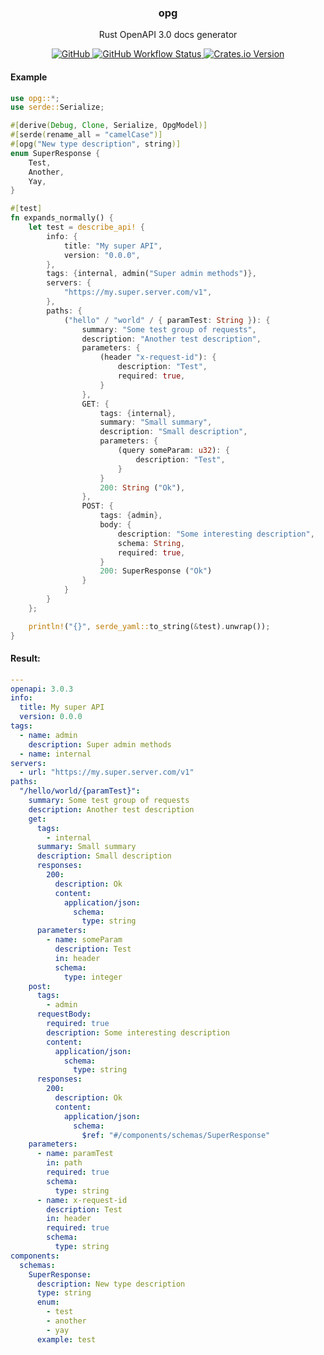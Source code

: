 <p align="center">
    <h3 align="center">opg</h3>
    <p align="center">Rust OpenAPI 3.0 docs generator</p>
    <p align="center">
        <a href="/LICENSE">
            <img alt="GitHub" src="https://img.shields.io/github/license/Rexagon/opg?style=flat-square" />
        </a>
        <a href="https://github.com/Rexagon/opg/actions?query=workflow%3Amaster">
            <img alt="GitHub Workflow Status" src="https://img.shields.io/github/workflow/status/Rexagon/opg/master?style=flat-square" />
        </a>
        <a href="https://crates.io/crates/opg">
            <img alt="Crates.io Version" src="https://img.shields.io/crates/v/opg?style=flat-square" />
        </a>
    </p>
</p>

#### Example

```rust
use opg::*;
use serde::Serialize;

#[derive(Debug, Clone, Serialize, OpgModel)]
#[serde(rename_all = "camelCase")]
#[opg("New type description", string)]
enum SuperResponse {
    Test,
    Another,
    Yay,
}

#[test]
fn expands_normally() {
    let test = describe_api! {
        info: {
            title: "My super API",
            version: "0.0.0",
        },
        tags: {internal, admin("Super admin methods")},
        servers: {
            "https://my.super.server.com/v1",
        },
        paths: {
            ("hello" / "world" / { paramTest: String }): {
                summary: "Some test group of requests",
                description: "Another test description",
                parameters: {
                    (header "x-request-id"): {
                        description: "Test",
                        required: true,
                    }
                },
                GET: {
                    tags: {internal},
                    summary: "Small summary",
                    description: "Small description",
                    parameters: {
                        (query someParam: u32): {
                            description: "Test",
                        }
                    }
                    200: String ("Ok"),
                },
                POST: {
                    tags: {admin},
                    body: {
                        description: "Some interesting description",
                        schema: String,
                        required: true,
                    }
                    200: SuperResponse ("Ok")
                }
            }
        }
    };

    println!("{}", serde_yaml::to_string(&test).unwrap());
}
```

#### Result:

```yaml
---
openapi: 3.0.3
info:
  title: My super API
  version: 0.0.0
tags:
  - name: admin
    description: Super admin methods
  - name: internal
servers:
  - url: "https://my.super.server.com/v1"
paths:
  "/hello/world/{paramTest}":
    summary: Some test group of requests
    description: Another test description
    get:
      tags:
        - internal
      summary: Small summary
      description: Small description
      responses:
        200:
          description: Ok
          content:
            application/json:
              schema:
                type: string
      parameters:
        - name: someParam
          description: Test
          in: header
          schema:
            type: integer
    post:
      tags:
        - admin
      requestBody:
        required: true
        description: Some interesting description
        content:
          application/json:
            schema:
              type: string
      responses:
        200:
          description: Ok
          content:
            application/json:
              schema:
                $ref: "#/components/schemas/SuperResponse"
    parameters:
      - name: paramTest
        in: path
        required: true
        schema:
          type: string
      - name: x-request-id
        description: Test
        in: header
        required: true
        schema:
          type: string
components:
  schemas:
    SuperResponse:
      description: New type description
      type: string
      enum:
        - test
        - another
        - yay
      example: test
```
